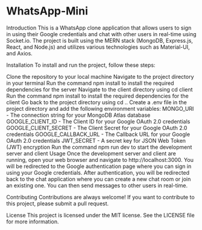 # WhatsApp-Mini

Introduction
This is a WhatsApp clone application that allows users to sign in using their Google credentials and chat with other users in real-time using Socket.io. The project is built using the MERN stack (MongoDB, Express.js, React, and Node.js) and utilizes various technologies such as Material-UI, and Axios.

Installation
To install and run the project, follow these steps:

Clone the repository to your local machine
Navigate to the project directory in your terminal
Run the command npm install to install the required dependencies for the server
Navigate to the client directory using cd client
Run the command npm install to install the required dependencies for the client
Go back to the project directory using cd ..
Create a .env file in the project directory and add the following environment variables:
MONGO_URI - The connection string for your MongoDB Atlas database
GOOGLE_CLIENT_ID - The Client ID for your Google OAuth 2.0 credentials
GOOGLE_CLIENT_SECRET - The Client Secret for your Google OAuth 2.0 credentials
GOOGLE_CALLBACK_URL - The Callback URL for your Google OAuth 2.0 credentials
JWT_SECRET - A secret key for JSON Web Token (JWT) encryption
Run the command npm run dev to start the development server and client
Usage
Once the development server and client are running, open your web browser and navigate to http://localhost:3000. You will be redirected to the Google authentication page where you can sign in using your Google credentials. After authentication, you will be redirected back to the chat application where you can create a new chat room or join an existing one. You can then send messages to other users in real-time.

Contributing
Contributions are always welcome! If you want to contribute to this project, please submit a pull request.

License
This project is licensed under the MIT license. See the LICENSE file for more information.
